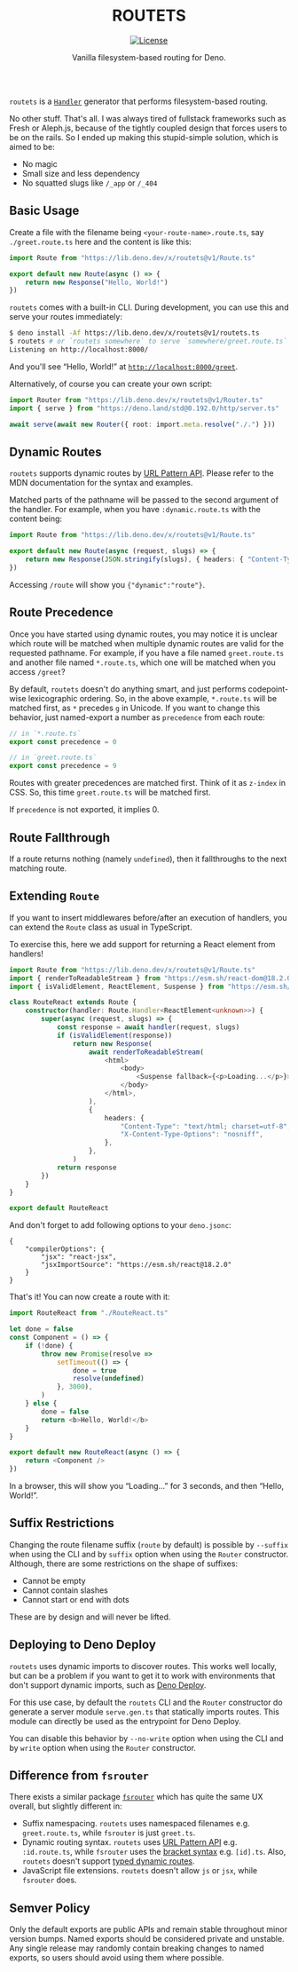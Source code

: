 <div align="center"><br><br>

# ROUTETS

[![License](https://img.shields.io/github/license/yuhr/routets?color=%231e2327)](LICENSE)

Vanilla filesystem-based routing for Deno.

<br><br></div>

`routets` is a [`Handler`](https://deno.land/std@0.192.0/http/server.ts?s=Handler) generator that performs filesystem-based routing.

No other stuff. That's all. I was always tired of fullstack frameworks such as Fresh or Aleph.js, because of the tightly coupled design that forces users to be on the rails. So I ended up making this stupid-simple solution, which is aimed to be:

- No magic
- Small size and less dependency
- No squatted slugs like `/_app` or `/_404`

## Basic Usage

Create a file with the filename being `<your-route-name>.route.ts`, say `./greet.route.ts` here and the content is like this:

```typescript
import Route from "https://lib.deno.dev/x/routets@v1/Route.ts"

export default new Route(async () => {
	return new Response("Hello, World!")
})
```

`routets` comes with a built-in CLI. During development, you can use this and serve your routes immediately:

```sh
$ deno install -Af https://lib.deno.dev/x/routets@v1/routets.ts
$ routets # or `routets somewhere` to serve `somewhere/greet.route.ts` at `/greet`
Listening on http://localhost:8000/
```

And you'll see “Hello, World!” at [`http://localhost:8000/greet`](http://localhost:8000/greet).

Alternatively, of course you can create your own script:

```typescript
import Router from "https://lib.deno.dev/x/routets@v1/Router.ts"
import { serve } from "https://deno.land/std@0.192.0/http/server.ts"

await serve(await new Router({ root: import.meta.resolve("./.") }))
```

## Dynamic Routes

`routets` supports dynamic routes by [URL Pattern API](https://developer.mozilla.org/en-US/docs/Web/API/URL_Pattern_API). Please refer to the MDN documentation for the syntax and examples.

Matched parts of the pathname will be passed to the second argument of the handler. For example, when you have `:dynamic.route.ts` with the content being:

```typescript
import Route from "https://lib.deno.dev/x/routets@v1/Route.ts"

export default new Route(async (request, slugs) => {
	return new Response(JSON.stringify(slugs), { headers: { "Content-Type": "application/json" } })
})
```

Accessing `/route` will show you `{"dynamic":"route"}`.

## Route Precedence

Once you have started using dynamic routes, you may notice it is unclear which route will be matched when multiple dynamic routes are valid for the requested pathname. For example, if you have a file named `greet.route.ts` and another file named `*.route.ts`, which one will be matched when you access `/greet`?

By default, `routets` doesn't do anything smart, and just performs codepoint-wise lexicographic ordering. So, in the above example, `*.route.ts` will be matched first, as `*` precedes `g` in Unicode. If you want to change this behavior, just named-export a number as `precedence` from each route:

```typescript
// in `*.route.ts`
export const precedence = 0
```

```typescript
// in `greet.route.ts`
export const precedence = 9
```

Routes with greater precedences are matched first. Think of it as `z-index` in CSS. So, this time `greet.route.ts` will be matched first.

If `precedence` is not exported, it implies 0.

## Route Fallthrough

If a route returns nothing (namely `undefined`), then it fallthroughs to the next matching route.

## Extending `Route`

If you want to insert middlewares before/after an execution of handlers, you can extend the `Route` class as usual in TypeScript.

To exercise this, here we add support for returning a React element from handlers!

```typescript
import Route from "https://lib.deno.dev/x/routets@v1/Route.ts"
import { renderToReadableStream } from "https://esm.sh/react-dom@18.2.0/server"
import { isValidElement, ReactElement, Suspense } from "https://esm.sh/react@18.2.0"

class RouteReact extends Route {
	constructor(handler: Route.Handler<ReactElement<unknown>>) {
		super(async (request, slugs) => {
			const response = await handler(request, slugs)
			if (isValidElement(response))
				return new Response(
					await renderToReadableStream(
						<html>
							<body>
								<Suspense fallback={<p>Loading...</p>}>{response}</Suspense>
							</body>
						</html>,
					),
					{
						headers: {
							"Content-Type": "text/html; charset=utf-8",
							"X-Content-Type-Options": "nosniff",
						},
					},
				)
			return response
		})
	}
}

export default RouteReact
```

And don't forget to add following options to your `deno.jsonc`:

```jsonc
{
	"compilerOptions": {
		"jsx": "react-jsx",
		"jsxImportSource": "https://esm.sh/react@18.2.0"
	}
}
```

That's it! You can now create a route with it:

```typescript
import RouteReact from "./RouteReact.ts"

let done = false
const Component = () => {
	if (!done) {
		throw new Promise(resolve =>
			setTimeout(() => {
				done = true
				resolve(undefined)
			}, 3000),
		)
	} else {
		done = false
		return <b>Hello, World!</b>
	}
}

export default new RouteReact(async () => {
	return <Component />
})
```

In a browser, this will show you “Loading…” for 3 seconds, and then “Hello, World!”.

## Suffix Restrictions

Changing the route filename suffix (`route` by default) is possible by `--suffix` when using the CLI and by `suffix` option when using the `Router` constructor. Although, there are some restrictions on the shape of suffixes:

- Cannot be empty
- Cannot contain slashes
- Cannot start or end with dots

These are by design and will never be lifted.

## Deploying to Deno Deploy

`routets` uses dynamic imports to discover routes. This works well locally, but can be a problem if you want to get it to work with environments that don't support dynamic imports, such as [Deno Deploy](https://github.com/denoland/deploy_feedback/issues/1).

For this use case, by default the `routets` CLI and the `Router` constructor do generate a server module `serve.gen.ts` that statically imports routes. This module can directly be used as the entrypoint for Deno Deploy.

You can disable this behavior by `--no-write` option when using the CLI and by `write` option when using the `Router` constructor.

## Difference from `fsrouter`

There exists a similar package [`fsrouter`](https://deno.land/x/fsrouter) which has quite the same UX overall, but slightly different in:

- Suffix namespacing. `routets` uses namespaced filenames e.g. `greet.route.ts`, while `fsrouter` is just `greet.ts`.
- Dynamic routing syntax. `routets` uses [URL Pattern API](https://developer.mozilla.org/en-US/docs/Web/API/URL_Pattern_API) e.g. `:id.route.ts`, while `fsrouter` uses the [bracket syntax](https://github.com/justinawrey/fsrouter#dynamic-routes) e.g. `[id].ts`. Also, `routets` doesn't support [typed dynamic routes](https://github.com/justinawrey/fsrouter#typed-dynamic-routes).
- JavaScript file extensions. `routets` doesn't allow `js` or `jsx`, while `fsrouter` does.

## Semver Policy

Only the default exports are public APIs and remain stable throughout minor version bumps. Named exports should be considered private and unstable. Any single release may randomly contain breaking changes to named exports, so users should avoid using them where possible.
